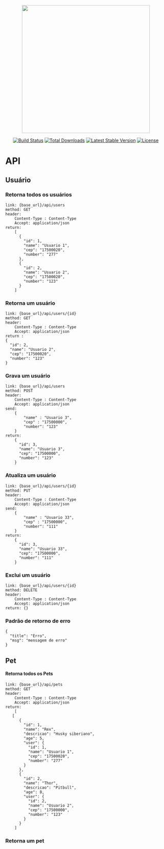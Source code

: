 <p align="center"><img src="https://res.cloudinary.com/dtfbvvkyp/image/upload/v1566331377/laravel-logolockup-cmyk-red.svg" width="400"></p>

<p align="center">
<a href="https://travis-ci.org/laravel/framework"><img src="https://travis-ci.org/laravel/framework.svg" alt="Build Status"></a>
<a href="https://packagist.org/packages/laravel/framework"><img src="https://poser.pugx.org/laravel/framework/d/total.svg" alt="Total Downloads"></a>
<a href="https://packagist.org/packages/laravel/framework"><img src="https://poser.pugx.org/laravel/framework/v/stable.svg" alt="Latest Stable Version"></a>
<a href="https://packagist.org/packages/laravel/framework"><img src="https://poser.pugx.org/laravel/framework/license.svg" alt="License"></a>
</p>


# API

## Usuário
### Retorna todos os usuários

    link: {base_url}/api/users
    method: GET
    header: 
        Content-Type : Content-Type
        Accept: application/json
    return: 
        [
          {
            "id": 1,
            "name": "Usuario 1",
            "cep": "17500020",
            "number": "277"
          },
          {
            "id": 2,
            "name": "Usuario 2",
            "cep": "17500020",
            "number": "123"
          }
        ]
        
### Retorna um usuário

    link: {base_url}/api/users/{id}
    method: GET
    header: 
        Content-Type : Content-Type
        Accept: application/json
    return :
    {
      "id": 2,
      "name": "Usuario 2",
      "cep": "17500020",
      "number": "123"
    }
    
### Grava um usuário

    link: {base_url}/api/users
    method: POST
    header: 
        Content-Type : Content-Type
        Accept: application/json
    send: 
        {
            "name" : "Usuario 3",
            "cep" : "17500000",
            "number": "123"
        }
    return:
        {
          "id": 3,
          "name": "Usuario 3",
          "cep": "17500000",
          "number": "123"
        }
        
### Atualiza um usuário

    link: {base_url}/api/users/{id}
    method: PUT
    header: 
        Content-Type : Content-Type
        Accept: application/json
    send: 
        {
            "name" : "Usuario 33",
            "cep" : "17500000",
            "number": "111"
        }
    return:
        {
          "id": 3,
          "name": "Usuario 33",
          "cep": "17500000",
          "number": "111"
        }
        
### Exclui um usuário

    link: {base_url}/api/users/{id}
    method: DELETE
    header: 
        Content-Type : Content-Type
        Accept: application/json
    return: {}
    
### Padrão de retorno de erro
    
    {
      "title": "Erro",
      "msg": "mensagem de erro"
    }


## Pet
#### Retorna todos os Pets

    link: {base_url}/api/pets
    method: GET
    header: 
        Content-Type : Content-Type
        Accept: application/json
    return: 
        [
       [
          {
            "id": 1,
            "name": "Rex",
            "descricao": "Husky siberiano",
            "age": 5,
            "user": {
              "id": 1,
              "name": "Usuario 1",
              "cep": "17500020",
              "number": "277"
            }
          },
          {
            "id": 2,
            "name": "Thor",
            "descricao": "Pitbull",
            "age": 8,
            "user": {
              "id": 2,
              "name": "Usuario 2",
              "cep": "17500000",
              "number": "123"
            }
          }
        ]
### Retorna um pet



